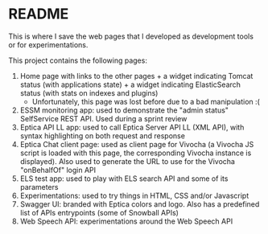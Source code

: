 # README

This is where I save the web pages that I developed as development tools or for experimentations.

This project contains the following pages:
1. Home page with links to the other pages + a widget indicating Tomcat status (with applications state) + a widget indicating ElasticSearch status (with stats on indexes and plugins)
    * Unfortunately, this page was lost before due to a bad manipulation :(
1. ESSM monitoring app: used to demonstrate the "admin status" SelfService REST API. Used during a sprint review
1. Eptica API LL app: used to call Eptica Server API LL (XML API), with syntax highlighting on both request and response
1. Eptica Chat client page: used as client page for Vivocha (a Vivocha JS script is loaded with this page, the corresponding Vivocha instance is displayed). Also used to generate the URL to use for the Vivocha "onBehalfOf" login API
1. ELS test app: used to play with ELS search API and some of its parameters
1. Experimentations: used to try things in HTML, CSS and/or Javascript
1. Swagger UI: branded with Eptica colors and logo. Also has a predefined list of APIs entrypoints (some of Snowball APIs)
1. Web Speech API: experimentations around the Web Speech API
